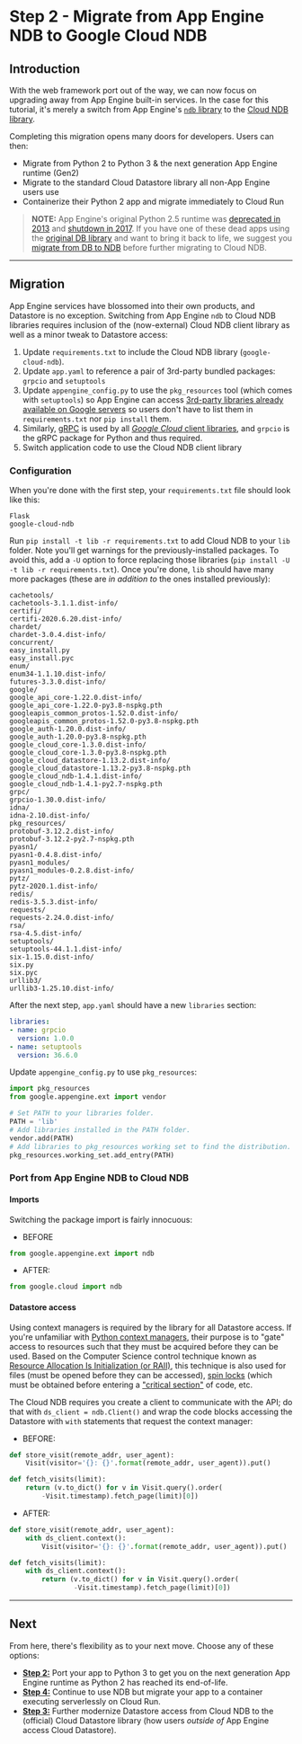 # Step 2 - Migrate from App Engine NDB to Google Cloud NDB

## Introduction

With the web framework port out of the way, we can now focus on upgrading away from App Engine built-in services. In the case for this tutorial, it's merely a switch from App Engine's [`ndb` library](https://cloud.google.com/appengine/docs/standard/python/refdocs/google.appengine.ext.ndb) to the [Cloud NDB library](https://googleapis.dev/python/python-ndb/latest).

Completing this migration opens many doors for developers. Users can then:
- Migrate from Python 2 to Python 3 & the next generation App Engine runtime (Gen2)
- Migrate to the standard Cloud Datastore library all non-App Engine users use
- Containerize their Python 2 app and migrate immediately to Cloud Run

> **NOTE:** App Engine's original Python 2.5 runtime was [deprecated in 2013](http://googleappengine.blogspot.com/2013/03/python-25-thanks-for-good-times.html) and [shutdown in 2017](https://cloud.google.com/appengine/docs/standard/python/python25). If you have one of these dead apps using the [original DB library](https://cloud.google.com/appengine/docs/standard/python/datastore/api-overview) and want to bring it back to life, we suggest you [migrate from DB to NDB](https://cloud.google.com/appengine/docs/standard/python/ndb/db_to_ndb) before further migrating to Cloud NDB.

---

## Migration

App Engine services have blossomed into their own products, and Datastore is no exception. Switching from App Engine `ndb` to Cloud NDB libraries requires inclusion of the (now-external) Cloud NDB client library as well as a minor tweak to Datastore access:

1. Update `requirements.txt` to include the Cloud NDB library (`google-cloud-ndb`).
1. Update `app.yaml` to reference a pair of 3rd-party bundled packages: `grpcio` and `setuptools`
1. Update `appengine_config.py` to use the `pkg_resources` tool (which comes with `setuptools`) so App Engine can access [3rd-party libraries already available on Google servers](https://cloud.google.com/appengine/docs/standard/python/tools/built-in-libraries-27) so users don't have to list them in `requirements.txt` nor `pip install` them.
1. Similarly, [gRPC](http://grpc.io) is used by all [*Google Cloud* client libraries](https://cloud.google.com/apis/docs/cloud-client-libraries), and `grpcio` is the gRPC package for Python and thus required.
1. Switch application code to use the Cloud NDB client library

### Configuration

When you're done with the first step, your `requirements.txt` file should look like this:

    Flask
    google-cloud-ndb

Run `pip install -t lib -r requirements.txt` to add Cloud NDB to your `lib` folder. Note you'll get warnings for the previously-installed packages. To avoid this, add a `-U` option to force replacing those libraries (`pip install -U -t lib -r requirements.txt`). Once you're done, `lib` should have many more packages (these are *in addition to* the ones installed previously):

    cachetools/
    cachetools-3.1.1.dist-info/
    certifi/
    certifi-2020.6.20.dist-info/
    chardet/
    chardet-3.0.4.dist-info/
    concurrent/
    easy_install.py
    easy_install.pyc
    enum/
    enum34-1.1.10.dist-info/
    futures-3.3.0.dist-info/
    google/
    google_api_core-1.22.0.dist-info/
    google_api_core-1.22.0-py3.8-nspkg.pth
    googleapis_common_protos-1.52.0.dist-info/
    googleapis_common_protos-1.52.0-py3.8-nspkg.pth
    google_auth-1.20.0.dist-info/
    google_auth-1.20.0-py3.8-nspkg.pth
    google_cloud_core-1.3.0.dist-info/
    google_cloud_core-1.3.0-py3.8-nspkg.pth
    google_cloud_datastore-1.13.2.dist-info/
    google_cloud_datastore-1.13.2-py3.8-nspkg.pth
    google_cloud_ndb-1.4.1.dist-info/
    google_cloud_ndb-1.4.1-py2.7-nspkg.pth
    grpc/
    grpcio-1.30.0.dist-info/
    idna/
    idna-2.10.dist-info/
    pkg_resources/
    protobuf-3.12.2.dist-info/
    protobuf-3.12.2-py2.7-nspkg.pth
    pyasn1/
    pyasn1-0.4.8.dist-info/
    pyasn1_modules/
    pyasn1_modules-0.2.8.dist-info/
    pytz/
    pytz-2020.1.dist-info/
    redis/
    redis-3.5.3.dist-info/
    requests/
    requests-2.24.0.dist-info/
    rsa/
    rsa-4.5.dist-info/
    setuptools/
    setuptools-44.1.1.dist-info/
    six-1.15.0.dist-info/
    six.py
    six.pyc
    urllib3/
    urllib3-1.25.10.dist-info/

After the next step, `app.yaml` should have a new `libraries` section:

```yml
libraries:
- name: grpcio
  version: 1.0.0
- name: setuptools
  version: 36.6.0
```

Update `appengine_config.py` to use `pkg_resources`:

```python
import pkg_resources
from google.appengine.ext import vendor

# Set PATH to your libraries folder.
PATH = 'lib'
# Add libraries installed in the PATH folder.
vendor.add(PATH)
# Add libraries to pkg_resources working set to find the distribution.
pkg_resources.working_set.add_entry(PATH)
```

### Port from App Engine NDB to Cloud NDB

#### Imports

Switching the package import is fairly innocuous:

- BEFORE

```python
from google.appengine.ext import ndb
```

- AFTER:

```python
from google.cloud import ndb
```

#### Datastore access

Using context managers is required by the library for all Datastore access. If you're unfamiliar with [Python context managers](https://docs.python.org/3/reference/datamodel.html#context-managers), their purpose is to "gate" access to resources such that they must be acquired before they can be used. Based on the Computer Science control technique known as [Resource Allocation Is Initialization (or RAII)](https://wikipedia.org/wiki/Resource_acquisition_is_initialization), this technique is also used for files (must be opened before they can be accessed), [spin locks](https://wikipedia.org/wiki/Spinlock) (which must be obtained before entering a ["critical section"](https://wikipedia.org/wiki/Critical_section) of code, etc.

The Cloud NDB requires you create a client to communicate with the API; do that with `ds_client = ndb.Client()` and wrap the code blocks accessing the Datastore with `with` statements that request the context manager:

- BEFORE:

```python
def store_visit(remote_addr, user_agent):
    Visit(visitor='{}: {}'.format(remote_addr, user_agent)).put()

def fetch_visits(limit):
    return (v.to_dict() for v in Visit.query().order(
        -Visit.timestamp).fetch_page(limit)[0])
```

- AFTER:

```python
def store_visit(remote_addr, user_agent):
    with ds_client.context():
        Visit(visitor='{}: {}'.format(remote_addr, user_agent)).put()

def fetch_visits(limit):
    with ds_client.context():
        return (v.to_dict() for v in Visit.query().order(
                -Visit.timestamp).fetch_page(limit)[0])
```

---

## Next

From here, there's flexibility as to your next move. Choose any of these options:

- [**Step 2:**](/step2-flask-cloudndb-py3) Port your app to Python 3 to get you on the next generation App Engine runtime as Python 2 has reached its end-of-life.
- [**Step 4:**](/step4-cloudndb-cloudrun-py2) Continue to use NDB but migrate your app to a container executing serverlessly on Cloud Run.
- [**Step 3:**](/step3-flask-datastore-py2) Further modernize Datastore access from Cloud NDB to the (official) Cloud Datastore library (how users *outside of* App Engine access Cloud Datastore).
